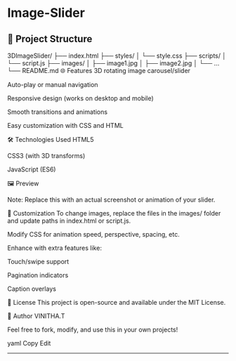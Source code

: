# Image-Slider
## 📁 Project Structure
3DImageSlider/
├── index.html
├── styles/
│ └── style.css
├── scripts/
│ └── script.js
├── images/
│ ├── image1.jpg
│ ├── image2.jpg
│ └── ...
└── README.md
🌐 Features
3D rotating image carousel/slider

Auto-play or manual navigation

Responsive design (works on desktop and mobile)

Smooth transitions and animations

Easy customization with CSS and HTML

🛠 Technologies Used
HTML5

CSS3 (with 3D transforms)

JavaScript (ES6)

🖼️ Preview

Note: Replace this with an actual screenshot or animation of your slider.

🔧 Customization
To change images, replace the files in the images/ folder and update paths in index.html or script.js.

Modify CSS for animation speed, perspective, spacing, etc.

Enhance with extra features like:

Touch/swipe support

Pagination indicators

Caption overlays

📄 License
This project is open-source and available under the MIT License.

👤 Author
VINITHA.T

Feel free to fork, modify, and use this in your own projects!

yaml
Copy
Edit

---

